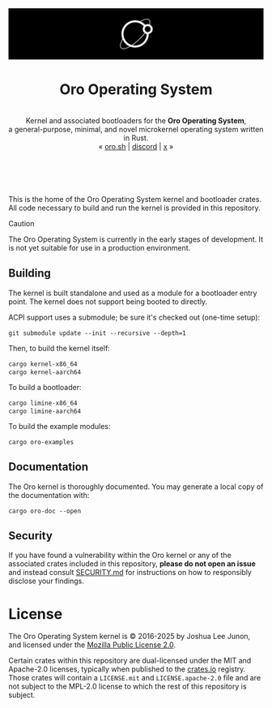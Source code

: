 <div align="center">
	<img src="https://raw.githubusercontent.com/oro-os/kernel/master/asset/oro-banner.svg" />
	<br>
	<h1 align="center"><b>Oro Operating System</b></h1>
	<br>
	Kernel and associated bootloaders for the <strong>Oro Operating System</strong>,<br>
	a general-purpose, minimal, and novel microkernel operating system written in Rust.
	<br>
	&laquo;&nbsp;<a href="https://oro.sh">oro.sh</a>&nbsp;|&nbsp;<a href="https://discord.gg/WXavRNqcDS">discord</a>&nbsp;|&nbsp;<a href="https://x.com/oro_sys">x</a>&nbsp;&raquo;
	<h1></h1>
	<br>
	<br>
</div>

This is the home of the Oro Operating System kernel and bootloader crates.
All code necessary to build and run the kernel is provided in this repository.

> [!CAUTION]
> The Oro Operating System is currently in the early stages of development.
> It is not yet suitable for use in a production environment.

## Building
The kernel is built standalone and used as a module for a bootloader
entry point. The kernel does not support being booted to directly.

ACPI support uses a submodule; be sure it's checked out (one-time setup):

```shell
git submodule update --init --recursive --depth=1
```

Then, to build the kernel itself:

```shell
cargo kernel-x86_64
cargo kernel-aarch64
```

To build a bootloader:

```shell
cargo limine-x86_64
cargo limine-aarch64
```

To build the example modules:

```shell
cargo oro-examples
```

## Documentation
The Oro kernel is thoroughly documented. You may generate a local copy of
the documentation with:

```shell
cargo oro-doc --open
```

## Security
If you have found a vulnerability within the Oro kernel or any of the associated
crates included in this repository, **please do not open an issue** and instead
consult [SECURITY.md](SECURITY.md) for instructions on how to responsibly disclose
your findings.

# License
The Oro Operating System kernel is &copy; 2016-2025 by Joshua Lee Junon,
and licensed under the [Mozilla Public License 2.0](LICENSE).

Certain crates within this repository are dual-licensed under the
MIT and Apache-2.0 licenses, typically when published to the [crates.io](https://crates.io)
registry. Those crates will contain a `LICENSE.mit` and `LICENSE.apache-2.0` file
and are not subject to the MPL-2.0 license to which the rest of this repository
is subject.
